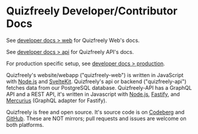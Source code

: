# Quizfreely Developer/Contributor Docs

See [developer docs > web](./web/README.md) for Quizfreely Web's docs.

See [developer docs > api](./api/README.md) for Quizfreely API's docs.

For production specific setup, see [developer docs > production](./production/README.md).

Quizfreely's website/webapp ("quizfreely-web") is written in JavaScript with [Node.js](https://nodejs.org) and [SvelteKit](https://svelte.dev). Quizfreely's api or backend ("quizfreely-api") fetches data from our PostgreSQL database. Quizfreely-API has a GraphQL API and a REST API, it's written in Javascript with [Node.js](https://nodejs.org), [Fastify](https://fastify.dev), and [Mercurius](https://mercurius.dev) (GraphQL adapter for Fastify).

Quizfreely is free and open source. It's source code is on [Codeberg](https://codeberg.org/quizfreely/quizfreely) and [GitHub](https://github.com/quizfreely/quizfreely). These are NOT mirrors; pull requests and issues are welcome on both platforms.
